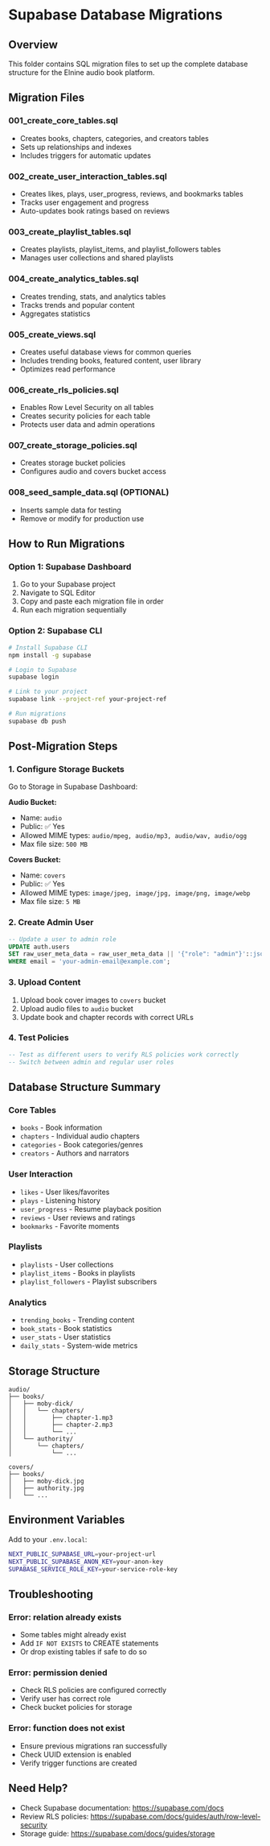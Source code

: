 # Supabase Database Migrations

## Overview
This folder contains SQL migration files to set up the complete database structure for the Elnine audio book platform.

## Migration Files

### 001_create_core_tables.sql
- Creates books, chapters, categories, and creators tables
- Sets up relationships and indexes
- Includes triggers for automatic updates

### 002_create_user_interaction_tables.sql
- Creates likes, plays, user_progress, reviews, and bookmarks tables
- Tracks user engagement and progress
- Auto-updates book ratings based on reviews

### 003_create_playlist_tables.sql
- Creates playlists, playlist_items, and playlist_followers tables
- Manages user collections and shared playlists

### 004_create_analytics_tables.sql
- Creates trending, stats, and analytics tables
- Tracks trends and popular content
- Aggregates statistics

### 005_create_views.sql
- Creates useful database views for common queries
- Includes trending books, featured content, user library
- Optimizes read performance

### 006_create_rls_policies.sql
- Enables Row Level Security on all tables
- Creates security policies for each table
- Protects user data and admin operations

### 007_create_storage_policies.sql
- Creates storage bucket policies
- Configures audio and covers bucket access

### 008_seed_sample_data.sql (OPTIONAL)
- Inserts sample data for testing
- Remove or modify for production use

## How to Run Migrations

### Option 1: Supabase Dashboard
1. Go to your Supabase project
2. Navigate to SQL Editor
3. Copy and paste each migration file in order
4. Run each migration sequentially

### Option 2: Supabase CLI
```bash
# Install Supabase CLI
npm install -g supabase

# Login to Supabase
supabase login

# Link to your project
supabase link --project-ref your-project-ref

# Run migrations
supabase db push
```

## Post-Migration Steps

### 1. Configure Storage Buckets
Go to Storage in Supabase Dashboard:

**Audio Bucket:**
- Name: `audio`
- Public: ✅ Yes
- Allowed MIME types: `audio/mpeg, audio/mp3, audio/wav, audio/ogg`
- Max file size: `500 MB`

**Covers Bucket:**
- Name: `covers`
- Public: ✅ Yes
- Allowed MIME types: `image/jpeg, image/jpg, image/png, image/webp`
- Max file size: `5 MB`

### 2. Create Admin User
```sql
-- Update a user to admin role
UPDATE auth.users
SET raw_user_meta_data = raw_user_meta_data || '{"role": "admin"}'::jsonb
WHERE email = 'your-admin-email@example.com';
```

### 3. Upload Content
1. Upload book cover images to `covers` bucket
2. Upload audio files to `audio` bucket
3. Update book and chapter records with correct URLs

### 4. Test Policies
```sql
-- Test as different users to verify RLS policies work correctly
-- Switch between admin and regular user roles
```

## Database Structure Summary

### Core Tables
- `books` - Book information
- `chapters` - Individual audio chapters
- `categories` - Book categories/genres
- `creators` - Authors and narrators

### User Interaction
- `likes` - User likes/favorites
- `plays` - Listening history
- `user_progress` - Resume playback position
- `reviews` - User reviews and ratings
- `bookmarks` - Favorite moments

### Playlists
- `playlists` - User collections
- `playlist_items` - Books in playlists
- `playlist_followers` - Playlist subscribers

### Analytics
- `trending_books` - Trending content
- `book_stats` - Book statistics
- `user_stats` - User statistics
- `daily_stats` - System-wide metrics

## Storage Structure

```
audio/
├── books/
│   ├── moby-dick/
│   │   └── chapters/
│   │       ├── chapter-1.mp3
│   │       ├── chapter-2.mp3
│   │       └── ...
│   └── authority/
│       └── chapters/
│           └── ...

covers/
├── books/
│   ├── moby-dick.jpg
│   ├── authority.jpg
│   └── ...
```

## Environment Variables

Add to your `.env.local`:
```bash
NEXT_PUBLIC_SUPABASE_URL=your-project-url
NEXT_PUBLIC_SUPABASE_ANON_KEY=your-anon-key
SUPABASE_SERVICE_ROLE_KEY=your-service-role-key
```

## Troubleshooting

### Error: relation already exists
- Some tables might already exist
- Add `IF NOT EXISTS` to CREATE statements
- Or drop existing tables if safe to do so

### Error: permission denied
- Check RLS policies are configured correctly
- Verify user has correct role
- Check bucket policies for storage

### Error: function does not exist
- Ensure previous migrations ran successfully
- Check UUID extension is enabled
- Verify trigger functions are created

## Need Help?
- Check Supabase documentation: https://supabase.com/docs
- Review RLS policies: https://supabase.com/docs/guides/auth/row-level-security
- Storage guide: https://supabase.com/docs/guides/storage


